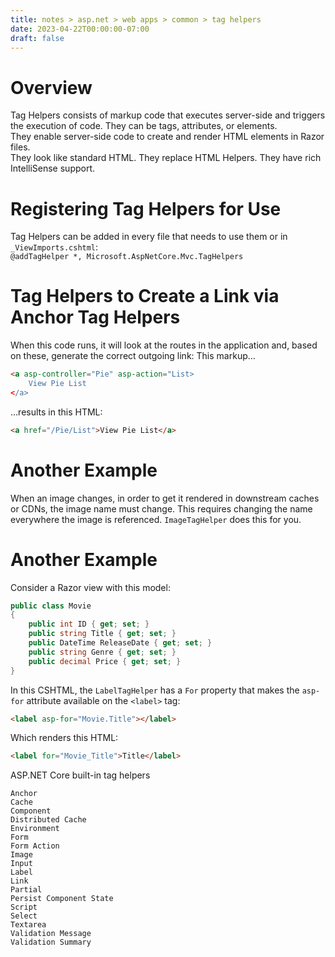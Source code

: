```yaml
---
title: notes > asp.net > web apps > common > tag helpers
date: 2023-04-22T00:00:00-07:00
draft: false
---
```


# Overview
Tag Helpers consists of markup code that executes server-side and triggers the execution of code. They can be tags, attributes, or elements.  
They enable server-side code to create and render HTML elements in Razor files.  
They look like standard HTML. They replace HTML Helpers. They have rich IntelliSense support.

# Registering Tag Helpers for Use
Tag Helpers can be added in every file that needs to use them or in `_ViewImports.cshtml`:  
`@addTagHelper *, Microsoft.AspNetCore.Mvc.TagHelpers`

# Tag Helpers to Create a Link via Anchor Tag Helpers
When this code runs, it will look at the routes in the application and, based on these, generate the correct outgoing link:
This markup…
```html
<a asp-controller="Pie" asp-action="List>
	View Pie List
</a>
```
…results in this HTML:
```html
<a href="/Pie/List">View Pie List</a>
```

# Another Example
When an image changes, in order to get it rendered in downstream caches or CDNs, the image name must change. This requires changing the name everywhere the image is referenced. `ImageTagHelper` does this for you.

# Another Example
Consider a Razor view with this model:
```cs
public class Movie
{
    public int ID { get; set; }
    public string Title { get; set; }
    public DateTime ReleaseDate { get; set; }
    public string Genre { get; set; }
    public decimal Price { get; set; }
}
```
In this CSHTML, the `LabelTagHelper` has a `For` property that makes the `asp-for` attribute available on the `<label>` tag:
```html
<label asp-for="Movie.Title"></label>
```

Which renders this HTML:
```html
<label for="Movie_Title">Title</label>
```

ASP.NET Core built-in tag helpers
```
Anchor
Cache
Component
Distributed Cache
Environment
Form
Form Action
Image
Input
Label
Link
Partial
Persist Component State
Script
Select
Textarea
Validation Message
Validation Summary
```
